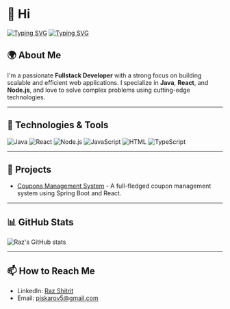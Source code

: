 # 👋 Hi
[![Typing SVG](https://readme-typing-svg.demolab.com?font=Fredoka&weight=700&size=40&duration=5003&pause=1003&color=2600F7&center=true&vCenter=true&random=true&width=435&lines=I'm+Raz+Shitrit)](https://git.io/typing-svg)
[![Typing SVG](https://readme-typing-svg.demolab.com?font=Fredoka&weight=700&size=40&duration=5003&pause=1003&color=0AA3F7&center=true&vCenter=true&random=true&width=435&lines=Fullstack+Developer;Java+Developer;React+Developer;Web+Developer;Node.js)](https://git.io/typing-svg)

## 🌍 About Me
I'm a passionate **Fullstack Developer** with a strong focus on building scalable and efficient web applications. I specialize in **Java**, **React**, and **Node.js**, and love to solve complex problems using cutting-edge technologies.

---

## 🔧 Technologies & Tools
![Java](https://img.shields.io/badge/Java-ED8B00?style=for-the-badge&logo=java&logoColor=white)
![React](https://img.shields.io/badge/React-20232A?style=for-the-badge&logo=react&logoColor=61DAFB)
![Node.js](https://img.shields.io/badge/Node.js-43853D?style=for-the-badge&logo=node.js&logoColor=white)
![JavaScript](https://img.shields.io/badge/JavaScript-F7DF1E?style=for-the-badge&logo=javascript&logoColor=black)
![HTML](https://img.shields.io/badge/HTML5-E34F26?style=for-the-badge&logo=html5&logoColor=white)
![TypeScript](https://img.shields.io/badge/TypeScript-007ACC?style=for-the-badge&logo=typescript&logoColor=white)

---

## 📂 Projects
- [Coupons Management System](https://github.com/RazShitrit/CouponSystemPart3) - A full-fledged coupon management system using Spring Boot and React.
---

## 📊 GitHub Stats
![Raz's GitHub stats](https://github-readme-stats.vercel.app/api?username=RazShitrit&show_icons=true&theme=radical)

---

## 📫 How to Reach Me
- LinkedIn: [Raz Shitrit](https://www.linkedin.com/in/razshitrit/)
- Email: piskarov5@gmail.com
